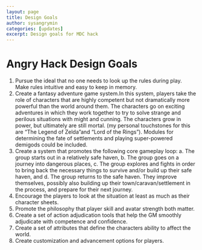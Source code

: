 ```yaml
---
layout: page
title: Design Goals
author: sysangrymin
categories: [updates]
excerpt: Design goals for MDC hack
---
```


# Angry Hack Design Goals
1. Pursue the ideal that no one needs to look up the rules during play. Make rules intuitive and easy to keep in memory.
2. Create a fantasy adventure game system.In this system, players take the role of characters that are highly competent but not dramatically more powerful than the world around them. The characters go on exciting adventures in which they work together to try to solve strange and perilous situations with might and cunning. The characters grow in power, but ultimately are still mortal. (my personal touchstones for this are “The Legend of Zelda”and “Lord of the Rings”). Modules for determining the fate of settlements and playing super-powered demigods could be included.
3. Create a system that promotes the following core gameplay loop:
	a. The group starts out in a relatively safe haven,
	b. The group goes on a journey into dangerous places,
	c. The group explores and fights in order to bring back the necessary things to survive and/or build up their safe haven, and
	d. The group returns to the safe haven. They improve themselves, possibly also building up their town/caravan/settlement in the process, and prepare for their next journey.
4. Encourage the players to look at the situation at least as much as their character sheets.
5. Promote the philosophy that player skill and avatar strength both matter.
6. Create a set of action adjudication tools that help the GM smoothly adjudicate with competence and confidence.
7. Create a set of attributes that define the characters ability to affect the world.
8. Create customization and advancement options for players.


